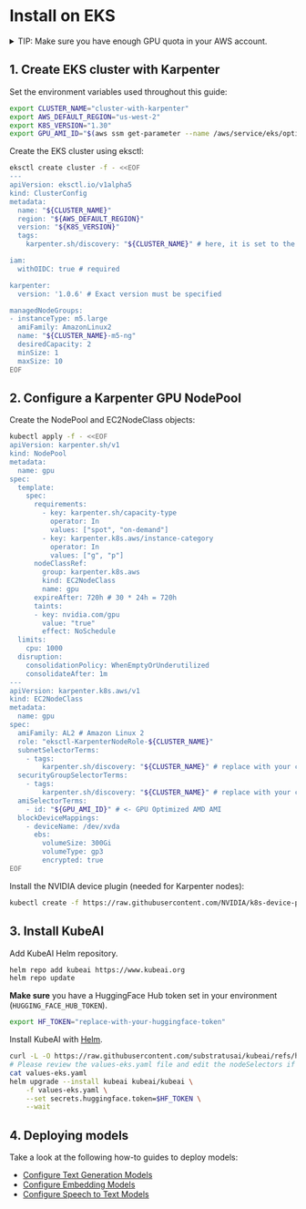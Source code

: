 # Install on EKS

<details markdown="1">
<summary>TIP: Make sure you have enough GPU quota in your AWS account.</summary>

The default quotas for GPU instances are often 0. You will need to request a quota increase for the GPU instances you want to use.

The following quotas may require an increase if you wish to use GPUs in your EKS cluster:
- All G and VT Spot Instance Requests
- All P5 Spot Instance Requests
- All P4, P3 and P2 Spot Instance Requests
- Running Dedicated p4d Hosts

</details>

## 1. Create EKS cluster with Karpenter

Set the environment variables used throughout this guide:

```bash
export CLUSTER_NAME="cluster-with-karpenter"
export AWS_DEFAULT_REGION="us-west-2"
export K8S_VERSION="1.30"
export GPU_AMI_ID="$(aws ssm get-parameter --name /aws/service/eks/optimized-ami/${K8S_VERSION}/amazon-linux-2-gpu/recommended/image_id --query Parameter.Value --output text)"
```

Create the EKS cluster using eksctl:
```bash
eksctl create cluster -f - <<EOF
---
apiVersion: eksctl.io/v1alpha5
kind: ClusterConfig
metadata:
  name: "${CLUSTER_NAME}"
  region: "${AWS_DEFAULT_REGION}"
  version: "${K8S_VERSION}"
  tags:
    karpenter.sh/discovery: "${CLUSTER_NAME}" # here, it is set to the cluster name

iam:
  withOIDC: true # required

karpenter:
  version: '1.0.6' # Exact version must be specified

managedNodeGroups:
- instanceType: m5.large
  amiFamily: AmazonLinux2
  name: "${CLUSTER_NAME}-m5-ng"
  desiredCapacity: 2
  minSize: 1
  maxSize: 10
EOF
```

## 2. Configure a Karpenter GPU NodePool

Create the NodePool and EC2NodeClass objects:

```bash
kubectl apply -f - <<EOF
apiVersion: karpenter.sh/v1
kind: NodePool
metadata:
  name: gpu
spec:
  template:
    spec:
      requirements:
        - key: karpenter.sh/capacity-type
          operator: In
          values: ["spot", "on-demand"]
        - key: karpenter.k8s.aws/instance-category
          operator: In
          values: ["g", "p"]
      nodeClassRef:
        group: karpenter.k8s.aws
        kind: EC2NodeClass
        name: gpu
      expireAfter: 720h # 30 * 24h = 720h
      taints:
      - key: nvidia.com/gpu
        value: "true"
        effect: NoSchedule
  limits:
    cpu: 1000
  disruption:
    consolidationPolicy: WhenEmptyOrUnderutilized
    consolidateAfter: 1m
---
apiVersion: karpenter.k8s.aws/v1
kind: EC2NodeClass
metadata:
  name: gpu
spec:
  amiFamily: AL2 # Amazon Linux 2
  role: "eksctl-KarpenterNodeRole-${CLUSTER_NAME}"
  subnetSelectorTerms:
    - tags:
        karpenter.sh/discovery: "${CLUSTER_NAME}" # replace with your cluster name
  securityGroupSelectorTerms:
    - tags:
        karpenter.sh/discovery: "${CLUSTER_NAME}" # replace with your cluster name
  amiSelectorTerms:
    - id: "${GPU_AMI_ID}" # <- GPU Optimized AMD AMI 
  blockDeviceMappings:
    - deviceName: /dev/xvda
      ebs:
        volumeSize: 300Gi
        volumeType: gp3
        encrypted: true
EOF
```

Install the NVIDIA device plugin (needed for Karpenter nodes):

```bash
kubectl create -f https://raw.githubusercontent.com/NVIDIA/k8s-device-plugin/v0.16.1/deployments/static/nvidia-device-plugin.yml
```

## 3. Install KubeAI

Add KubeAI Helm repository.

```bash
helm repo add kubeai https://www.kubeai.org
helm repo update
```

**Make sure** you have a HuggingFace Hub token set in your environment (`HUGGING_FACE_HUB_TOKEN`).

```bash
export HF_TOKEN="replace-with-your-huggingface-token"
```

Install KubeAI with [Helm](https://helm.sh/docs/intro/install/).

```bash
curl -L -O https://raw.githubusercontent.com/substratusai/kubeai/refs/heads/main/charts/kubeai/values-eks.yaml
# Please review the values-eks.yaml file and edit the nodeSelectors if needed.
cat values-eks.yaml
helm upgrade --install kubeai kubeai/kubeai \
    -f values-eks.yaml \
    --set secrets.huggingface.token=$HF_TOKEN \
    --wait
```

## 4. Deploying models

Take a look at the following how-to guides to deploy models:

* [Configure Text Generation Models](../how-to/configure-text-generation-models.md)
* [Configure Embedding Models](../how-to/configure-embedding-models.md)
* [Configure Speech to Text Models](../how-to/configure-speech-to-text.md)
